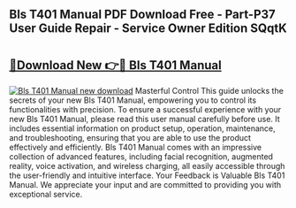 ## Bls T401 Manual PDF Download Free - Part-P37 User Guide Repair - Service Owner Edition SQqtK

# <h2><a href="http://bc43786.oget.top/?id=Bls+T401+Manual">🔗Download New 👉🔴 Bls T401 Manual</a></h2>

[![Bls T401 Manual new download](https://i.imgur.com/5g1atiW.png)](http://bc43786.oget.top/?id=Bls+T401+Manual)
Masterful Control This guide unlocks the secrets of your new Bls T401 Manual, empowering you to control its functionalities with precision. To ensure a successful experience with your new Bls T401 Manual, please read this user manual carefully before use. It includes essential information on product setup, operation, maintenance, and troubleshooting, ensuring that you are able to use the product effectively and efficiently. Bls T401 Manual comes with an impressive collection of advanced features, including facial recognition, augmented reality, voice activation, and wireless charging, all easily accessible through the user-friendly and intuitive interface. Your Feedback is Valuable Bls T401 Manual. We appreciate your input and are committed to providing you with exceptional service.
